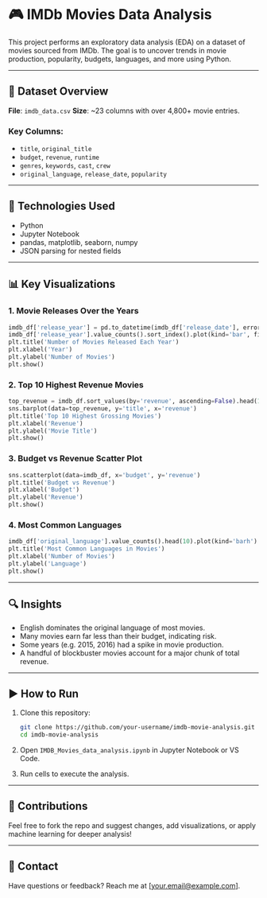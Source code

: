 # 🎮 IMDb Movies Data Analysis

This project performs an exploratory data analysis (EDA) on a dataset of movies sourced from IMDb. The goal is to uncover trends in movie production, popularity, budgets, languages, and more using Python.

---

## 📁 Dataset Overview

**File**: `imdb_data.csv`
**Size**: \~23 columns with over 4,800+ movie entries.

### Key Columns:

* `title`, `original_title`
* `budget`, `revenue`, `runtime`
* `genres`, `keywords`, `cast`, `crew`
* `original_language`, `release_date`, `popularity`

---

## 🧰 Technologies Used

* Python
* Jupyter Notebook
* pandas, matplotlib, seaborn, numpy
* JSON parsing for nested fields

---

## 📊 Key Visualizations

### 1. Movie Releases Over the Years

```python
imdb_df['release_year'] = pd.to_datetime(imdb_df['release_date'], errors='coerce').dt.year
imdb_df['release_year'].value_counts().sort_index().plot(kind='bar', figsize=(14, 5))
plt.title('Number of Movies Released Each Year')
plt.xlabel('Year')
plt.ylabel('Number of Movies')
plt.show()
```

### 2. Top 10 Highest Revenue Movies

```python
top_revenue = imdb_df.sort_values(by='revenue', ascending=False).head(10)
sns.barplot(data=top_revenue, y='title', x='revenue')
plt.title('Top 10 Highest Grossing Movies')
plt.xlabel('Revenue')
plt.ylabel('Movie Title')
plt.show()
```

### 3. Budget vs Revenue Scatter Plot

```python
sns.scatterplot(data=imdb_df, x='budget', y='revenue')
plt.title('Budget vs Revenue')
plt.xlabel('Budget')
plt.ylabel('Revenue')
plt.show()
```

### 4. Most Common Languages

```python
imdb_df['original_language'].value_counts().head(10).plot(kind='barh')
plt.title('Most Common Languages in Movies')
plt.xlabel('Number of Movies')
plt.ylabel('Language')
plt.show()
```

---

## 🔍 Insights

* English dominates the original language of most movies.
* Many movies earn far less than their budget, indicating risk.
* Some years (e.g. 2015, 2016) had a spike in movie production.
* A handful of blockbuster movies account for a major chunk of total revenue.

---

## ▶️ How to Run

1. Clone this repository:

   ```bash
   git clone https://github.com/your-username/imdb-movie-analysis.git
   cd imdb-movie-analysis
   ```
2. Open `IMDB_Movies_data_analysis.ipynb` in Jupyter Notebook or VS Code.
3. Run cells to execute the analysis.

---

## 🙌 Contributions

Feel free to fork the repo and suggest changes, add visualizations, or apply machine learning for deeper analysis!

---

## 📢 Contact

Have questions or feedback? Reach me at \[[your.email@example.com](mailto:your.email@example.com)].
